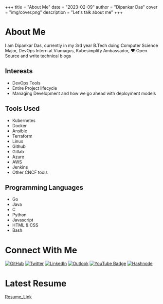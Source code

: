 
+++
title = "About Me"
date = "2023-02-09"
author = "Dipankar Das"
cover = "img/cover.png"
description = "Let's talk about me"
+++

# About Me
I am Dipankar Das, currently in my 3rd year B.Tech doing Computer Science Major, DevOps Intern at Viamagus, Kubesimplify Ambassador, ♥️ Open Source and write technical blogs

## Interests
- DevOps Tools
- Entire Project lifecycle
- Managing Development and how we go ahead with deployment models

## Tools Used
- Kubernetes
- Docker
- Ansible
- Terraform
- Linux
- Github
- Gitlab
- Azure
- AWS
- Jenkins
- Other CNCF tools

## Programming Languages
- Go
- Java
- C
- Python
- Javascript
- HTML & CSS
- Bash


# Connect With Me

[![GitHub](https://img.shields.io/badge/github-%23121011.svg?style=for-the-badge&logo=github&logoColor=white)](https://github.com/dipankardas011)
[![Twitter](https://img.shields.io/badge/DipankarDas011-%231DA1F2.svg?style=for-the-badge&logo=Twitter&logoColor=white)](https://twitter.com/DipankarDas011)
[![LinkedIn](https://img.shields.io/badge/linkedin-%230077B5.svg?style=for-the-badge&logo=linkedin&logoColor=white)](https://www.linkedin.com/in/dipankar-das-1324b6206/)
[![Outlook](https://img.shields.io/badge/Microsoft_Outlook-0078D4?style=for-the-badge&logo=microsoft-outlook&logoColor=white)](mailto:dipsonu10@hotmail.com)
[![YouTube Badge](https://img.shields.io/badge/YouTube-FF0000?style=for-the-badge&logo=youtube&logoColor=white)](https://www.youtube.com/channel/UCoLkuTgWPsQSeh0BhDFgXVw)
[![Hashnode](https://img.shields.io/badge/Hashnode-2962FF?style=for-the-badge&logo=hashnode&logoColor=white)](https://dipankardas011.hashnode.dev/)

# Latest Resume

[Resume_Link](https://raw.githubusercontent.com/dipankardas011/dipankardas011/main/Resume.pdf)

